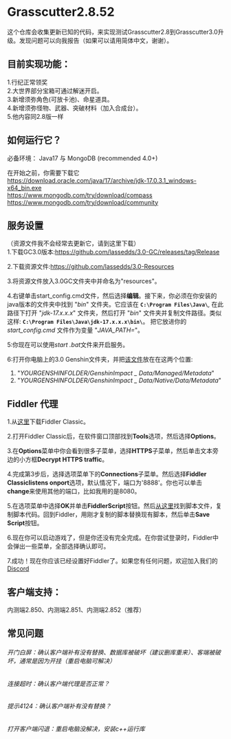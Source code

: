 
# Grasscutter2.8.52
这个仓库会收集更新已知的代码，来实现测试Grasscutter2.8到Grasscutter3.0升级。发现问题可以向我报告（如果可以请用简体中文，谢谢）。<br>

## 目前实现功能：
1.行纪正常领奖<br>
2.大世界部分宝箱可通过解迷开启。<br>
3.新增须弥角色(可放卡池)、命星道具。<br>
4.新增须弥怪物、武器、突破材料（加入合成台）。<br>
5.他内容同2.8版一样<br>
## 如何运行它？
必备环境：
Java17 与 MongoDB (recommended 4.0+)

在开始之前，你需要下载它<br>
https://download.oracle.com/java/17/archive/jdk-17.0.3.1_windows-x64_bin.exe<br>
https://www.mongodb.com/try/download/compass<br>
https://www.mongodb.com/try/download/community<br>

## 服务设置
（资源文件我不会经常去更新它，请到这里下载）<br>
1.下载GC3.0版本:https://github.com/lassedds/3.0-GC/releases/tag/Release

2.下载资源文件:https://github.com/lassedds/3.0-Resources

3.将资源文件放入3.0GC文件夹中并命名为"resources"。

4.右键单击start_config.cmd文件，然后选择**编辑**。接下来，你必须在你安装的java版本的文件夹中找到 "*bin*" 文件夹。它应该在 **`C:\Program Files\Java\`**, 在此路径下打开 "*jdk-17.x.x.x*" 文件夹，然后打开 "*bin*" 文件夹并复制文件路径。类似这样: **`C:\Program Files\Java\jdk-17.x.x.x\bin\`**。  把它放进你的 *start_config.cmd* 文件作为变量 "*JAVA_PATH=*"。

5:你现在可以使用*start .bat*文件来开启服务。

6:打开你电脑上的3.0 Genshin文件夹，并把<a href="https://drive.google.com/file/d/1esXUB4Q_Y_wDjvqnNbN8jiQUKsO11N1S/view?usp=sharing">该文件</a>放在在这两个位置:<br>
1. "*YOURGENSHINFOLDER/GenshinImpact _ Data/Managed/Metadata*"<br>
2. "*YOURGENSHINFOLDER/GenshinImpact _ Data/Native/Data/Metadata*"

## Fiddler 代理

1.从<a href=https://www.telerik.com/download/fiddler>这里</a>下载Fiddler Classic。

2.打开Fiddler Classic后，在软件窗口顶部找到**Tools**选项，然后选择**Options**。

3.在**Options**菜单中你会看到很多子菜单，选择**HTTPS**子菜单，然后单击文本旁边的小方框**Decrypt HTTPS traffic**。

4.完成第3步后，选择选项菜单下的**Connections**子菜单。然后选择**Fiddler Classiclistens onport**选项，默认情况下，端口为'8888'。你也可以单击**change**来使用其他的端口，比如我用的是8080。

5.在选项菜单中选择**OK**并单击**FiddlerScript**按钮。然后<a href=https://github.lunatic.moe/fiddlerscript>从这里</a>找到脚本文件，复制脚本代码。回到Fiddler，用刚才复制的脚本替换现有脚本，然后单击**Save Script**按钮。

6.现在你可以启动游戏了，但是你还没有完全完成。在你尝试登录时，Fiddler中会弹出一些菜单，全部选择确认即可。

7.成功！现在你应该已经设置好Fiddler了。如果您有任何问题，欢迎加入我们的<a href=https://discord.gg/AYtB7Q2er8>Discord</a>


## 客户端支持：
内测端2.850、内测端2.851、内测端2.852（推荐）

## 常见问题
###### 开门白屏：确认客户端补有没有替换、数据库被破坏（建议删库重来）、客端被破坏，通常是因为开挂（重启电脑可解决）

###### 连接超时：确认客户端代理是否正常？

###### 提示4124：确认客户端补有没有替换？

###### 打开客户端闪退：重启电脑没解决，安装c++运行库

